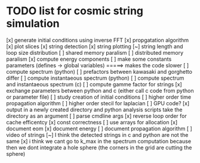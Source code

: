 # TODO list for cosmic string simulation

[x] generate initial conditions using inverse FFT
[x] propgatation algorithm
[x] plot slices
[x] string detection
[x] string plotting
[~] string length and loop size distribution
[ ] shared memory paralism
[ ] distributed memory paralism
[x] compute energy components
[ ] make some constants parameters (defines -> global variables) =====> makes the code slower
[ ] compute spectrum (python)
[ ] prefactors between kawasaki and gorghetto differ
[ ] compute instantaeous spectrum (python)
[ ] compute spectrum and instantaeous spectrum (c)
[ ] compute gamme factor for strings
[x] exchange parameters between python and c (either call c code from python or parameter file)
[ ] study creation of initial conditions
[ ] higher order time propagation algorithm
[ ] higher order stecil for laplacian
[ ] GPU code?
[x] output in a newly created directory and python analysis scripts take the directory as an argument
[ ] parse cmdline args
[x] reverse loop order for cache efficentcy
[x] const correctness
[ ] use arrays for allocation
[x] document eom
[x] document energy
[ ] document propagation algorithm
[ ] video of strings
[~] I think the detected strings in c and python are not the same
[x] i think we cant go to k_max in the spectrum computation because then we dont integrate a hole sphere (the corners in the grid are cutting the sphere)
